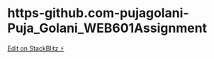 # https-github.com-pujagolani-Puja_Golani_WEB601Assignment

[Edit on StackBlitz ⚡️](https://stackblitz.com/edit/angular-ivy-bkgclr)
